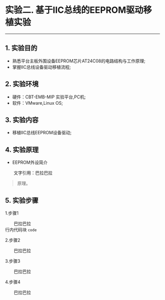 # 实验二. 基于IIC总线的EEPROM驱动移植实验

---

## 1. 实验目的

* 熟悉平台主板外围设备EEPROM芯片AT24C08的电路结构与工作原理;
* 掌握IIC总线设备驱动移植流程;

## 2. 实验环境

* 硬件：CBT-EMB-MIP 实验平台,PC机;
* 软件：VMware,Linux OS;

## 3. 实验内容

* 移植IIC总线EEPROM设备驱动;

## 4. 实验原理

* EEPROM外设简介


  文字引用：巴拉巴拉

> 原理。

## 5. 实验步骤

1.步骤1

  巴拉巴拉  
行内代码块 `code`

2.步骤2

  巴拉巴拉

3.步骤3

  巴拉巴拉

4.步骤4

  巴拉巴拉

